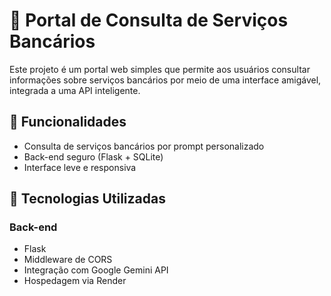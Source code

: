
# 🏦 Portal de Consulta de Serviços Bancários

Este projeto é um portal web simples que permite aos usuários consultar informações sobre serviços bancários por meio de uma interface amigável, integrada a uma API inteligente.

## 🚀 Funcionalidades

- Consulta de serviços bancários por prompt personalizado
- Back-end seguro (Flask + SQLite)
- Interface leve e responsiva

## 🧰 Tecnologias Utilizadas

### Back-end
- Flask
- Middleware de CORS
- Integração com Google Gemini API
- Hospedagem via Render

